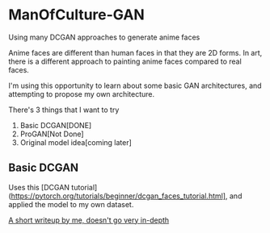 # ManOfCulture-GAN
Using many DCGAN approaches to generate anime faces

Anime faces are different than human faces in that they are 2D forms. In art, there is a different approach to painting anime faces compared to real faces.

I'm using this opportunity to learn about some basic GAN architectures, and attempting to propose my own architecture.

There's 3 things that I want to try
 1. Basic DCGAN[DONE]
 2. ProGAN[Not Done]
 3. Original model idea[coming later]

## Basic DCGAN
Uses this [DCGAN tutorial](https://pytorch.org/tutorials/beginner/dcgan_faces_tutorial.html], and applied the model to my own dataset.
 
[A short writeup by me, doesn't go very in-depth](https://medium.com/@dungwoong/generating-human-faces-with-dcgans-7a4d54eaa89b)
